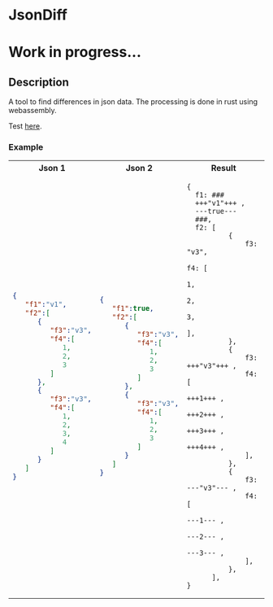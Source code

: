 # JsonDiff
# Work in progress...

## Description

A tool to find differences in json data. The processing is done in rust using webassembly.

Test [here](https://dvdfgrlnd.github.io/JsonDiff/web_output/index.html).

### Example


<table>
<tr>
<th> Json 1 </th>
<th> Json 2 </th>
<th> Result </th>
</tr>
<tr>
<td>

```json
{
   "f1":"v1",
   "f2":[
      {
         "f3":"v3",
         "f4":[
            1,
            2,
            3
         ]
      },
      {
         "f3":"v3",
         "f4":[
            1,
            2,
            3,
            4
         ]
      }
   ]
}
```

</td>
<td>

```json
{
   "f1":true,
   "f2":[
      {
         "f3":"v3",
         "f4":[
            1,
            2,
            3
         ]
      },
      {
         "f3":"v3",
         "f4":[
            1,
            2,
            3
         ]
      }
   ]
}
```

</td>
  
<td>
  
  ```
  {
    f1: ###
    +++"v1"+++ ,
    ---true---
    ###,
    f2: [
            {
                f3: "v3",
                    f4: [
                            1,
                            2,
                            3,
                        ],
            },
            {
                f3: +++"v3"+++ ,
                f4: [
                    +++1+++ ,
                    +++2+++ ,
                    +++3+++ ,
                    +++4+++ ,
                ],
            },
            {
                f3: ---"v3"--- ,
                f4: [
                    ---1--- ,
                    ---2--- ,
                    ---3--- ,
                ],
            },
        ],
}
  ```
  
  </td>
  
</tr>
</table>


